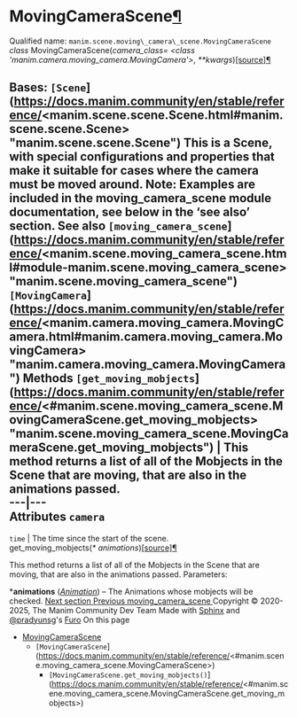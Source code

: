 # MovingCameraScene[¶](https://docs.manim.community/en/stable/reference/<#movingcamerascene> "Link to this heading")
Qualified name: `manim.scene.moving\_camera\_scene.MovingCameraScene`
_class_ MovingCameraScene(_camera_class= <class 'manim.camera.moving_camera.MovingCamera'>_, _**kwargs_)[[source]](https://docs.manim.community/en/stable/reference/<../_modules/manim/scene/moving_camera_scene.html#MovingCameraScene>)[¶](https://docs.manim.community/en/stable/reference/<#manim.scene.moving_camera_scene.MovingCameraScene> "Link to this definition")
    
Bases: `[Scene`](https://docs.manim.community/en/stable/reference/<manim.scene.scene.Scene.html#manim.scene.scene.Scene> "manim.scene.scene.Scene")
This is a Scene, with special configurations and properties that make it suitable for cases where the camera must be moved around.
Note: Examples are included in the moving_camera_scene module documentation, see below in the ‘see also’ section.
See also
`[moving_camera_scene`](https://docs.manim.community/en/stable/reference/<manim.scene.moving_camera_scene.html#module-manim.scene.moving_camera_scene> "manim.scene.moving_camera_scene") `[MovingCamera`](https://docs.manim.community/en/stable/reference/<manim.camera.moving_camera.MovingCamera.html#manim.camera.moving_camera.MovingCamera> "manim.camera.moving_camera.MovingCamera")
Methods
`[get_moving_mobjects`](https://docs.manim.community/en/stable/reference/<#manim.scene.moving_camera_scene.MovingCameraScene.get_moving_mobjects> "manim.scene.moving_camera_scene.MovingCameraScene.get_moving_mobjects") | This method returns a list of all of the Mobjects in the Scene that are moving, that are also in the animations passed.  
---|---  
Attributes
`camera`  
---  
`time` | The time since the start of the scene.  
get_moving_mobjects(_* animations_)[[source]](https://docs.manim.community/en/stable/reference/<../_modules/manim/scene/moving_camera_scene.html#MovingCameraScene.get_moving_mobjects>)[¶](https://docs.manim.community/en/stable/reference/<#manim.scene.moving_camera_scene.MovingCameraScene.get_moving_mobjects> "Link to this definition")
    
This method returns a list of all of the Mobjects in the Scene that are moving, that are also in the animations passed.
Parameters:
    
***animations** ([_Animation_](https://docs.manim.community/en/stable/reference/<manim.animation.animation.Animation.html#manim.animation.animation.Animation> "manim.animation.animation.Animation")) – The Animations whose mobjects will be checked.
[ Next section ](https://docs.manim.community/en/stable/reference/<manim.scene.section.html>) [ Previous moving_camera_scene ](https://docs.manim.community/en/stable/reference/<manim.scene.moving_camera_scene.html>)
Copyright © 2020-2025, The Manim Community Dev Team 
Made with [Sphinx](https://docs.manim.community/en/stable/reference/<https:/www.sphinx-doc.org/>) and [@pradyunsg](https://docs.manim.community/en/stable/reference/<https:/pradyunsg.me>)'s [Furo](https://docs.manim.community/en/stable/reference/<https:/github.com/pradyunsg/furo>)
On this page 
  * [MovingCameraScene](https://docs.manim.community/en/stable/reference/<#>)
    * `[MovingCameraScene`](https://docs.manim.community/en/stable/reference/<#manim.scene.moving_camera_scene.MovingCameraScene>)
      * `[MovingCameraScene.get_moving_mobjects()`](https://docs.manim.community/en/stable/reference/<#manim.scene.moving_camera_scene.MovingCameraScene.get_moving_mobjects>)


